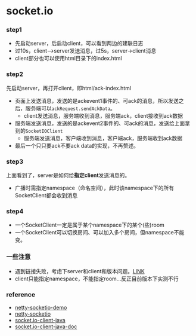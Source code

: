# socket.io

### step1
* 先启动server，后启动client，可以看到两边的建联日志
* 过10s，client—>server发送消息，过5s，server->client消息
* client部分也可以使用html目录下的index.html


### step2
先启动server，再打开client，即html/ack-index.html

* 页面上发送消息，发送的是ackevent1事件的、可ack的消息，所以发送之后，服务端可以`ackRequest.sendAckData`。
  * client发送消息，服务端收到消息，服务端ack，client接收到ack数据
* 服务端发送消息，发送的是ackevent2事件的、可ack的消息，发送给上面拿到的`SocketIOClient`
  * 服务端发送消息，客户端收到消息，客户端ack，服务端收到ack数据
* 最后一个只只要ack不要ack data的实现，不再赘述。


### step3
上面看到了，server是如何给**指定client**发送消息的。

* 广播时需指定namespace（命名空间），此时该namespace下的所有SocketClient都会收到消息

### step4

* 一个SocketClient一定是属于某个namespace下的某个(些)room
* 一个SocketClient可以切换房间、可以加入多个房间，但namespace不能变。


### 一些注意

* 遇到链接失败，考虑下server和client和版本问题。[LINK](https://github.com/socketio/socket.io-client-java/issues/571)
* client只能指定namespace，不能指定room...反正目前版本下实测不行

### reference
* [netty-socketio-demo](https://github.com/mrniko/netty-socketio-demo)
* [netty-socketio](https://github.com/mrniko/netty-socketio)
* [socket.io-client-java](https://github.com/socketio/socket.io-client-java)
* [socket.io-client-java-doc](https://socketio.github.io/socket.io-client-java/initialization.html)